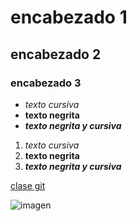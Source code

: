 # encabezado 1
## encabezado 2
### encabezado 3

- *texto cursiva*
- **texto negrita**
- ***texto negrita y cursiva***

1. *texto cursiva*
2. **texto negrita**
3. ***texto negrita y cursiva***

[clase git](https://drive.google.com/file/d/1XSGULmyOyH20Lqq3WYZwXUnoH3j6cL63/view)

![imagen](https://www.google.com/url?sa=i&url=https%3A%2F%2Fgit-scm.com%2Fdownloads%2Flogos&psig=AOvVaw1oKqnNFpsYN9FH8LHTMfbG&ust=1741973818724000&source=images&cd=vfe&opi=89978449&ved=0CBAQjRxqFwoTCJD9w-a2iIwDFQAAAAAdAAAAABAE)
